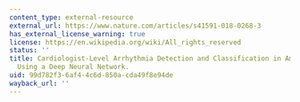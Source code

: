 ```yaml
---
content_type: external-resource
external_url: https://www.nature.com/articles/s41591-018-0268-3
has_external_license_warning: true
license: https://en.wikipedia.org/wiki/All_rights_reserved
status: ''
title: Cardiologist-Level Arrhythmia Detection and Classification in Ambulatory Electrocardiograms
  Using a Deep Neural Network.
uid: 99d782f3-6af4-4c6d-850a-cda49f8e94de
wayback_url: ''
---
```

